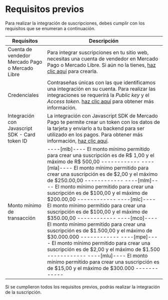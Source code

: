 # Requisitos previos

Para realizar la integración de suscripciones, debes cumplir con los requisitos que se enumeran a continuación.

| Requisitos | Descripción |
|---|---|
| Cuenta de vendedor Mercado Pago o Mercado Libre | Para integrar suscripciones en tu sitio web, necesitas una cuenta de vendedor en Mercado Pago o Mercado Libre. Si aún no la tienes, [haz clic aquí](https://www.mercadopago[FAKER][URL][DOMAIN]/hub/registration/landing) para crearla. |
| Credenciales | Contraseñas únicas con las que identificamos una integración en su cuenta. Para realizar las integraciones se requerirá la _Public key_ y el _Access token_. [haz clic aquí](https://www.mercadopago[FAKER][URL][DOMAIN]/developers/pt/guides/resources/credentials) para obtener más información. |
| Integración con Javascript SDK - Card token ID | La integración con Javascript SDK de Mercado Pago te permite crear un token con los datos de la tarjeta y enviarlo a tu backend para ser utilizado en los pagos. Para obtener más información, [haz clic aquí](https://www.mercadopago[FAKER][URL][DOMAIN]/developers/pt/guides/sdks). |
| Monto mínimo de transacción | ----[mlb]---- El monto mínimo permitido para crear una suscripción es de R$ 1,00 y el máximo de R$ 500,00 ------------ ----[mla]---- El monto mínimo permitido para crear una suscripción es de $2,00 y el máximo de $250.00,00 ------------ ----[mlm]---- El monto mínimo permitido para crear una suscripción es de $100,00 y el máximo de $200.00,00 ------------ ----[mlc]---- El monto mínimo permitido para crear una suscripción es de $100,00 y el máximo de $350.00,00 ------------ ----[mco]---- El monto mínimo permitido para crear una suscripción es de $1.500,00 y el máximo de $30.000.000 ------------ ----[mpe]---- El monto mínimo permitido para crear una suscripción es de $2,00 y el máximo de $1.500 ------------ ----[mlu]---- El monto mínimo permitido para crear una suscripción es de $15,00 y el máximo de $300.000 ------------ |
 

Si se cumplieron todos los requisitos previos, podrás realizar la integración de la suscripción.
